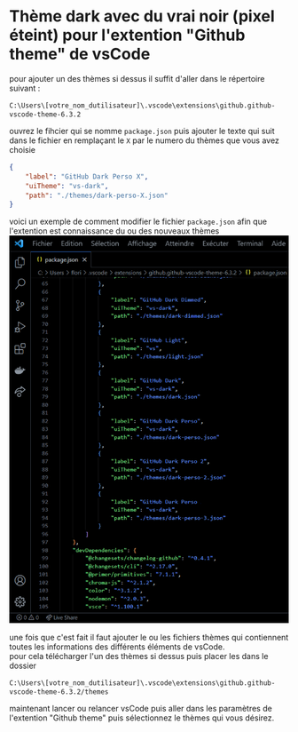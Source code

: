 # Thème dark avec du vrai noir (pixel éteint) pour l'extention "Github theme" de vsCode

pour ajouter un des thèmes si dessus il suffit d'aller dans le répertoire suivant :

```shell
C:\Users\[votre_nom_dutilisateur]\.vscode\extensions\github.github-vscode-theme-6.3.2
```
  
ouvrez le fihcier qui se nomme ``` package.json ``` puis ajouter le texte qui suit dans le fichier en remplaçant le ```X``` par le numero du thèmes que vous avez choisie

```json
{
    "label": "GitHub Dark Perso X",
    "uiTheme": "vs-dark",
    "path": "./themes/dark-perso-X.json"
}
```
  

voici un exemple de comment modifier le fichier ``` package.json ``` afin que l'extention est connaissance du ou des nouveaux thèmes
![alt image du fichier package.json](https://github.com/FloRobart/Themes_for_vsCode/blob/main/github_package_modif.png?raw=true)

une fois que c'est fait il faut ajouter le ou les fichiers thèmes qui contiennent toutes les informations des différents éléments de vsCode.  
pour cela télécharger l'un des thèmes si dessus puis placer les dans le dossier

```shell
C:\Users\[votre_nom_dutilisateur]\.vscode\extensions\github.github-vscode-theme-6.3.2/themes
```
  

maintenant lancer ou relancer vsCode puis aller dans les paramètres de l'extention "Github theme" puis sélectionnez le thèmes qui vous désirez.
